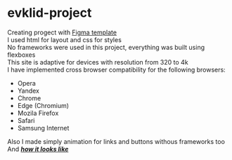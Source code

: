 # evklid-project
Creating progect with <a href = 'https://www.figma.com/file/ZckZUKF31dkAYWQQWufZtq/%D0%95%D0%B2%D0%BA%D0%BB%D0%B8%D0%B4-(new)?node-id=406480%3A4006&mode=dev'>Figma template</a>  
I used html for layout and css for styles  
No frameworks were used in this project, everything was built using flexboxes  
This site is adaptive for devices with resolution from 320 to 4k  
I have implemented cross browser compatibility for the following browsers: 
* Opera
* Yandex
* Chrome
* Edge (Chromium)
* Mozila Firefox
* Safari
* Samsung Internet

Also I made simply animation for links and buttons withous frameworks too  
And <a href = 'https://evklidkk.netlify.app/'> ___how it looks like___ </a>
